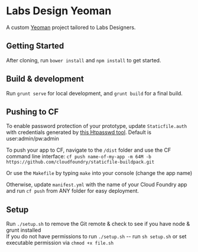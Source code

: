 # Labs Design Yeoman

A custom [Yeoman](https://github.com/yeoman/generator-angular) project tailored to Labs Designers. 

## Getting Started

After cloning, run `bower install` and `npm install` to get started. 

## Build & development

Run `grunt serve` for local development, and `grunt build` for a final build.

## Pushing to CF

To enable password protection of your prototype, update `Staticfile.auth` with credentials generated by [this Htpasswd tool](http://www.htaccesstools.com/htpasswd-generator/). Default is user:admin/pw:admin

To push your app to CF, navigate to the `/dist` folder and use the CF command line interface: `cf push name-of-my-app -m 64M -b https://github.com/cloudfoundry/staticfile-buildpack.git`  

Or use the `Makefile` by typing `make` into your console (change the app name)

Otherwise, update `manifest.yml` with the name of your Cloud Foundry app and run `cf push` from ANY folder for easy deployment.  

## Setup
Run `./setup.sh` to remove the Git remote & check to see if you have node & grunt installed  
If you do not have permissions to run `./setup.sh` -- run `sh setup.sh` or set executable permission via `chmod +x file.sh`
